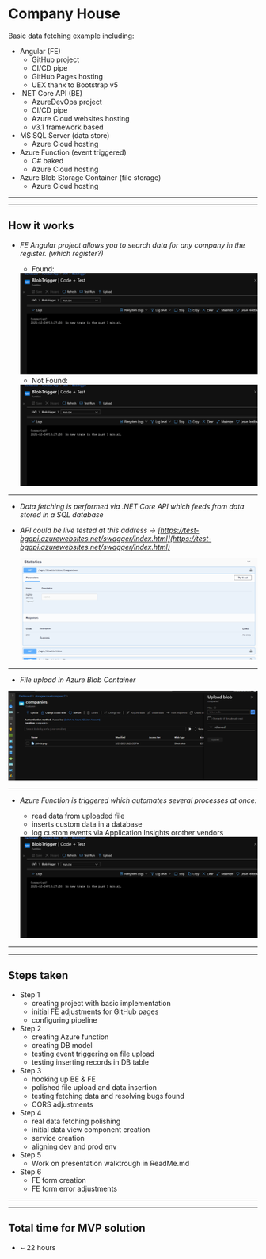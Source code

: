 # Company House
Basic data fetching example including:
 - Angular (FE)
   - GitHub project
   - CI/CD pipe
   - GitHub Pages hosting
   - UEX thanx to Bootstrap v5
 - .NET Core API (BE)
   - AzureDevOps project
   - CI/CD pipe
   - Azure Cloud websites hosting
   - v3.1 framework based
 - MS SQL Server (data store)
   - Azure Cloud hosting
 - Azure Function (event triggered)
   - C# baked
   - Azure Cloud hosting
 - Azure Blob Storage Container (file storage)
   - Azure Cloud hosting
   
***
***
## How it works

- _FE Angular project allows you to search data for any company in the register. (which register?)_

  - Found:
  
  <a href="https://raw.githubusercontent.com/BaiGanio/company-house/matser/readme-files/catch-and-log-important-events-appinsight.gif">
    <img src="https://raw.githubusercontent.com/BaiGanio/company-house/matser/readme-files/catch-and-log-important-events-appinsight.gif" />
  </a>

  - Not Found:
  
  <a href="https://raw.githubusercontent.com/BaiGanio/company-house/matser/readme-files/catch-and-log-important-events-appinsight.gif">
    <img src="https://raw.githubusercontent.com/BaiGanio/company-house/matser/readme-files/catch-and-log-important-events-appinsight.gif" />
  </a>
  
***
- _Data fetching is performed via .NET Core API which feeds from data stored in a SQL database_
- _API could be live tested at this address -> [https://test-bgapi.azurewebsites.net/swagger/index.html](https://test-bgapi.azurewebsites.net/swagger/index.html)_
    
  <a href="https://raw.githubusercontent.com/BaiGanio/company-house/matser/readme-files/api-swagger.gif">
    <img src="https://raw.githubusercontent.com/BaiGanio/company-house/matser/readme-files/api-swagger.gif" />
  </a>
  
***
- _File upload in Azure Blob Container_

<a href="https://raw.githubusercontent.com/BaiGanio/company-house/matser/readme-files/file-upload-azure-blob-container.gif">
    <img src="https://raw.githubusercontent.com/BaiGanio/company-house/matser/readme-files/file-upload-azure-blob-container.gif" />
</a>

***
- _Azure Function is triggered which automates several processes at once:_
  - read data from uploaded file
  - inserts custom data in a database
  - log custom events via Application Insights orother vendors
  
  <a href="https://raw.githubusercontent.com/BaiGanio/company-house/matser/readme-files/catch-and-log-important-events-appinsight.gif">
    <img src="https://raw.githubusercontent.com/BaiGanio/company-house/matser/readme-files/catch-and-log-important-events-appinsight.gif" />
  </a>

***
***
## Steps taken

- Step 1
  - creating project with basic implementation
  - initial FE adjustments for GitHub pages
  - configuring pipeline
- Step 2
  -  creating Azure function
  -  creating DB model
  -  testing event triggering on file upload
  -  testing inserting records in DB table
- Step 3
  - hooking up BE & FE
  - polished file upload and data insertion
  - testing fetching data and resolving bugs found
  - CORS adjustments
- Step 4
  - real data fetching polishing
  - initial data view component creation
  - service creation
  - aligning dev and prod env 
 - Step 5
   - Work on presentation walktrough in ReadMe.md 
 - Step 6
   - FE form creation
   - FE form error adjustments   
  
***
***
## Total time for MVP solution

- ~ 22 hours

